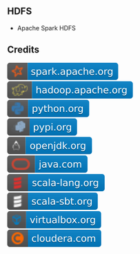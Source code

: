 HDFS
----

- Apache Spark HDFS

Credits
-------
[![image](
https://github.com/RajaniCode/S/blob/main/Reference/Badges/HDFS/spark.apache.org.svg?raw=true)](https://spark.apache.org)  
[![image](
https://github.com/RajaniCode/S/blob/main/Reference/Badges/HDFS/hadoop.apache.org.svg?raw=true)](https://hadoop.apache.org)  
[![image](
https://github.com/RajaniCode/S/blob/main/Reference/Badges/HDFS/python.org.svg?raw=true)](https://python.org)  
[![image](
https://github.com/RajaniCode/S/blob/main/Reference/Badges/HDFS/pypi.org.svg?raw=true)](https://pypi.org)  
[![image](
https://github.com/RajaniCode/S/blob/main/Reference/Badges/HDFS/openjdk.org.svg?raw=true)](https://openjdk.org)  
[![image](
https://github.com/RajaniCode/S/blob/main/Reference/Badges/HDFS/java.com.svg?raw=true)](https://java.com)    
[![image](
https://github.com/RajaniCode/S/blob/main/Reference/Badges/HDFS/scala-lang.org.svg?raw=true)](https://scala-lang.org)    
[![image](
https://github.com/RajaniCode/S/blob/main/Reference/Badges/HDFS/scala-sbt.org.svg?raw=true)](https://scala-sbt.org)    
[![image](
https://github.com/RajaniCode/S/blob/main/Reference/Badges/HDFS/virtualbox.org.svg?raw=true)](https://virtualbox.org)    
[![image](
https://github.com/RajaniCode/S/blob/main/Reference/Badges/HDFS/cloudera.com.svg?raw=true)](https://cloudera.com)    
